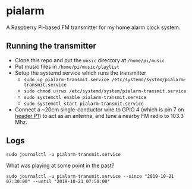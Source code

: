 # pialarm

A Raspberry Pi-based FM transmitter for my home alarm clock system.

## Running the transmitter

- Clone this repo and put the `music` directory at `/home/pi/music`
- Put music files in `/home/pi/music/playlist`
- Setup the systemd service which runs the transmitter
    - `sudo cp pialarm-transmit.service /etc/systemd/system/pialarm-transmit.service`
    - `sudo chmod u+rwx /etc/systemd/system/pialarm-transmit.service`
    - `sudo systemctl enable pialarm-transmit.service`
    - `sudo systemctl start pialarm-transmit.service`
- Connect a ~20cm single-conductor wire to GPIO 4 (which is pin 7 on [header P1](http://elinux.org/RPi_Low-level_peripherals#General_Purpose_Input.2FOutput_.28GPIO.29)) to act as an antenna, and tune a nearby FM radio to 103.3 Mhz.

## Logs

```
sudo journalctl -u pialarm-transmit.service
```

What was playing at some point in the past?

```
sudo journalctl -u pialarm-transmit.service --since "2019-10-21 07:30:00" --until "2019-10-21 07:50:00"
```
